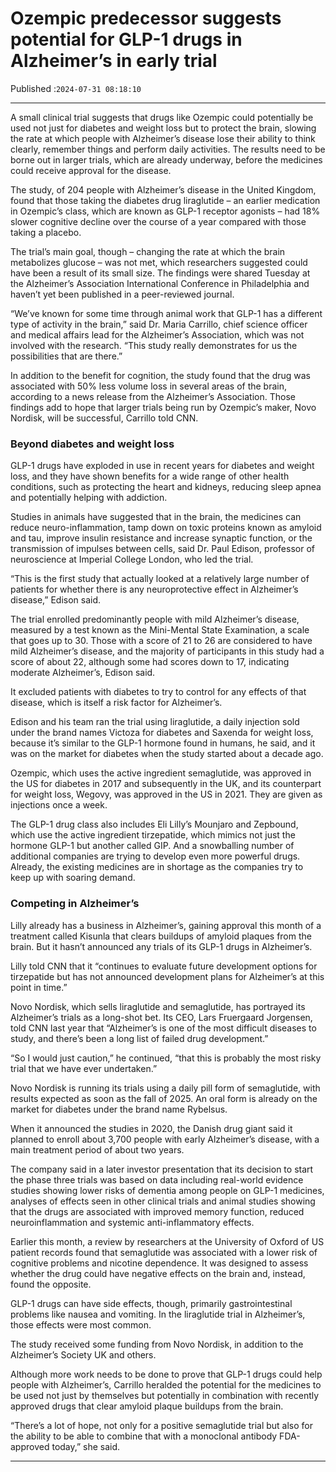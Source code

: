 # Ozempic predecessor suggests potential for GLP-1 drugs in Alzheimer’s in early trial

Published :`2024-07-31 08:18:10`

---

A small clinical trial suggests that drugs like Ozempic could potentially be used not just for diabetes and weight loss but to protect the brain, slowing the rate at which people with Alzheimer’s disease lose their ability to think clearly, remember things and perform daily activities. The results need to be borne out in larger trials, which are already underway, before the medicines could receive approval for the disease.

The study, of 204 people with Alzheimer’s disease in the United Kingdom, found that those taking the diabetes drug liraglutide – an earlier medication in Ozempic’s class, which are known as GLP-1 receptor agonists – had 18% slower cognitive decline over the course of a year compared with those taking a placebo.

The trial’s main goal, though – changing the rate at which the brain metabolizes glucose – was not met, which researchers suggested could have been a result of its small size. The findings were shared Tuesday at the Alzheimer’s Association International Conference in Philadelphia and haven’t yet been published in a peer-reviewed journal.

“We’ve known for some time through animal work that GLP-1 has a different type of activity in the brain,” said Dr. Maria Carrillo, chief science officer and medical affairs lead for the Alzheimer’s Association, which was not involved with the research. “This study really demonstrates for us the possibilities that are there.”

In addition to the benefit for cognition, the study found that the drug was associated with 50% less volume loss in several areas of the brain, according to a news release from the Alzheimer’s Association. Those findings add to hope that larger trials being run by Ozempic’s maker, Novo Nordisk, will be successful, Carrillo told CNN.

### Beyond diabetes and weight loss

GLP-1 drugs have exploded in use in recent years for diabetes and weight loss, and they have shown benefits for a wide range of other health conditions, such as protecting the heart and kidneys, reducing sleep apnea and potentially helping with addiction.

Studies in animals have suggested that in the brain, the medicines can reduce neuro-inflammation, tamp down on toxic proteins known as amyloid and tau, improve insulin resistance and increase synaptic function, or the transmission of impulses between cells, said Dr. Paul Edison, professor of neuroscience at Imperial College London, who led the trial.

“This is the first study that actually looked at a relatively large number of patients for whether there is any neuroprotective effect in Alzheimer’s disease,” Edison said.

The trial enrolled predominantly people with mild Alzheimer’s disease, measured by a test known as the Mini-Mental State Examination, a scale that goes up to 30. Those with a score of 21 to 26 are considered to have mild Alzheimer’s disease, and the majority of participants in this study had a score of about 22, although some had scores down to 17, indicating moderate Alzheimer’s, Edison said.

It excluded patients with diabetes to try to control for any effects of that disease, which is itself a risk factor for Alzheimer’s.

Edison and his team ran the trial using liraglutide, a daily injection sold under the brand names Victoza for diabetes and Saxenda for weight loss, because it’s similar to the GLP-1 hormone found in humans, he said, and it was on the market for diabetes when the study started about a decade ago.

Ozempic, which uses the active ingredient semaglutide, was approved in the US for diabetes in 2017 and subsequently in the UK, and its counterpart for weight loss, Wegovy, was approved in the US in 2021. They are given as injections once a week.

The GLP-1 drug class also includes Eli Lilly’s Mounjaro and Zepbound, which use the active ingredient tirzepatide, which mimics not just the hormone GLP-1 but another called GIP. And a snowballing number of additional companies are trying to develop even more powerful drugs. Already, the existing medicines are in shortage as the companies try to keep up with soaring demand.

### Competing in Alzheimer’s

Lilly already has a business in Alzheimer’s, gaining approval this month of a treatment called Kisunla that clears buildups of amyloid plaques from the brain. But it hasn’t announced any trials of its GLP-1 drugs in Alzheimer’s.

Lilly told CNN that it “continues to evaluate future development options for tirzepatide but has not announced development plans for Alzheimer’s at this point in time.”

Novo Nordisk, which sells liraglutide and semaglutide, has portrayed its Alzheimer’s trials as a long-shot bet. Its CEO, Lars Fruergaard Jorgensen, told CNN last year that “Alzheimer’s is one of the most difficult diseases to study, and there’s been a long list of failed drug development.”

“So I would just caution,” he continued, “that this is probably the most risky trial that we have ever undertaken.”

Novo Nordisk is running its trials using a daily pill form of semaglutide, with results expected as soon as the fall of 2025. An oral form is already on the market for diabetes under the brand name Rybelsus.

When it announced the studies in 2020, the Danish drug giant said it planned to enroll about 3,700 people with early Alzheimer’s disease, with a main treatment period of about two years.

The company said in a later investor presentation that its decision to start the phase three trials was based on data including real-world evidence studies showing lower risks of dementia among people on GLP-1 medicines, analyses of effects seen in other clinical trials and animal studies showing that the drugs are associated with improved memory function, reduced neuroinflammation and systemic anti-inflammatory effects.

Earlier this month, a review by researchers at the University of Oxford of US patient records found that semaglutide was associated with a lower risk of cognitive problems and nicotine dependence. It was designed to assess whether the drug could have negative effects on the brain and, instead, found the opposite.

GLP-1 drugs can have side effects, though, primarily gastrointestinal problems like nausea and vomiting. In the liraglutide trial in Alzheimer’s, those effects were most common.

The study received some funding from Novo Nordisk, in addition to the Alzheimer’s Society UK and others.

Although more work needs to be done to prove that GLP-1 drugs could help people with Alzheimer’s, Carrillo heralded the potential for the medicines to be used not just by themselves but potentially in combination with recently approved drugs that clear amyloid plaque buildups from the brain.

“There’s a lot of hope, not only for a positive semaglutide trial but also for the ability to be able to combine that with a monoclonal antibody FDA-approved today,” she said.

---

